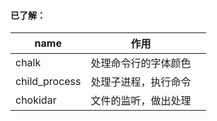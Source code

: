 #### 已了解：

| name          | 作用                 |      |
| ------------- | -------------------- | ---- |
| chalk         | 处理命令行的字体颜色 |      |
| child_process | 处理子进程，执行命令 |      |
| chokidar      | 文件的监听，做出处理 |      |

